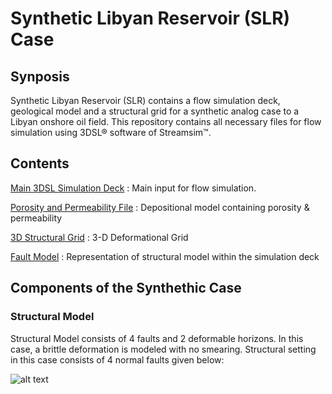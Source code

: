 # Synthetic Libyan Reservoir (SLR) Case


## Synposis

Synthetic Libyan Reservoir (SLR) contains a flow simulation deck, geological model and a structural grid for a synthetic analog case to a Libyan onshore oil field. This repository contains all necessary files for flow simulation using 3DSL&reg; software of Streamsim&trade;.


## Contents

[Main 3DSL Simulation Deck](/DataFiles/BaseCase.dat) : Main input for flow simulation.

[Porosity and Permeability File](/IncludeFiles/include/depo.GRDECL) : Depositional model containing porosity & permeability 

[3D Structural Grid](IncludeFiles/include/geometry_large.INC) : 3-D Deformational Grid

[Fault Model](IncludeFiles/include/faults_final.INC) : Representation of structural model within the simulation deck

## Components of the Synthethic Case

### Structural Model 

Structural Model consists of 4 faults and 2 deformable horizons. In this case, a brittle deformation is modeled with no smearing. Structural setting in this case consists of 4 normal faults given below:

![alt text](https://github.com/orhuna/SyntheticLibyanReservoir/upload/common/faults.png "Logo Title Text 1")

